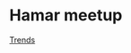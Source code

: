 # Hamar meetup

[Trends](https://www.npmtrends.com/@angular/core-vs-angular-vs-react-vs-vue-vs-jquery)
